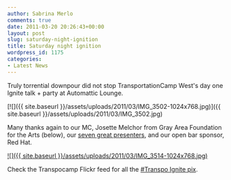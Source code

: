 ```yaml
---
author: Sabrina Merlo
comments: true
date: 2011-03-20 20:26:43+00:00
layout: post
slug: saturday-night-ignition
title: Saturday night ignition
wordpress_id: 1175
categories:
- Latest News
---
```


Truly torrential downpour did not stop TransportationCamp West's day one Ignite talk + party at Automattic Lounge.

[![]({{ site.baseurl }}/assets/uploads/2011/03/IMG_3502-1024x768.jpg)]({{ site.baseurl }}/assets/uploads/2011/03/IMG_3502.jpg)

Many thanks again to our MC, Josette Melchor from Gray Area Foundation  for the Arts (below), our [seven great presenters](transportationcamp.org/ignite), and our open bar sponsor, Red  Hat.

[![]({{ site.baseurl }}/assets/uploads/2011/03/IMG_3514-1024x768.jpg)](../wp-content/uploads/2011/03/IMG_3514.jpg)

Check the Transpocamp Flickr feed for all the [#Transpo Ignite pix](http://www.flickr.com/photos/transportationcamp/sets/72157626184711157/).
